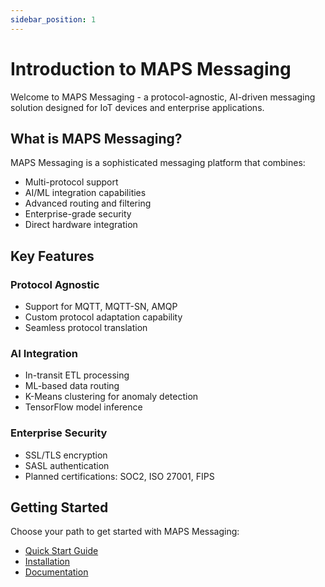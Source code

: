 ```yaml
---
sidebar_position: 1
---
```


# Introduction to MAPS Messaging

Welcome to MAPS Messaging - a protocol-agnostic, AI-driven messaging solution designed for IoT devices and enterprise applications.

## What is MAPS Messaging?

MAPS Messaging is a sophisticated messaging platform that combines:
- Multi-protocol support
- AI/ML integration capabilities
- Advanced routing and filtering
- Enterprise-grade security
- Direct hardware integration

## Key Features

### Protocol Agnostic
- Support for MQTT, MQTT-SN, AMQP
- Custom protocol adaptation capability
- Seamless protocol translation

### AI Integration
- In-transit ETL processing
- ML-based data routing
- K-Means clustering for anomaly detection
- TensorFlow model inference

### Enterprise Security
- SSL/TLS encryption
- SASL authentication
- Planned certifications: SOC2, ISO 27001, FIPS

## Getting Started

Choose your path to get started with MAPS Messaging:
- [Quick Start Guide](/getting-started)
- [Installation](/installation)
- [Documentation](/docs/guides)
